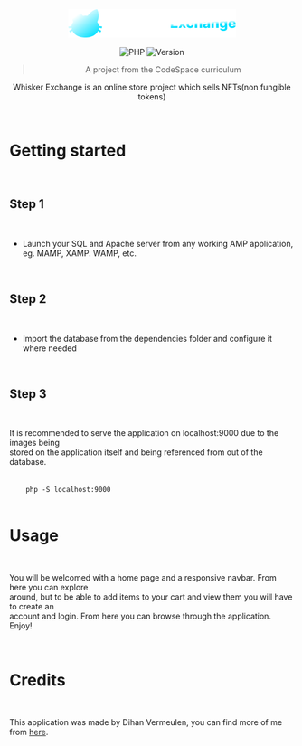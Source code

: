 <div align='center'>
<img src='public/assets/images/logo.png' alt='logo'>

![PHP](https://img.shields.io/badge/Made%20With-PHP-purple?style=for-the-badge) ![Version](https://img.shields.io/badge/version-0.1-brightgreen?style=for-the-badge)

> A project from the CodeSpace curriculum

<p>Whisker Exchange is an online store project which sells NFTs(non fungible tokens)</p> 

</div>

<br>

# Getting started

<br>

## Step 1

<br>

- Launch your SQL and Apache server from any working AMP application, eg. MAMP, XAMP. WAMP, etc.

<br>

## Step 2

<br>

- Import the database from the dependencies folder and configure it where needed

<br>

## Step 3

<br>

<p>
    It is recommended to serve the application on localhost:9000 due to the images being <br>
    stored on the application itself and being referenced from out of the database.
</p>

<code>
    php -S localhost:9000
</code>

<br>

# Usage

<br>

<p>
    You will be welcomed with a home page and a responsive navbar. From here you can explore <br>
    around, but to be able to add items to your cart and view them you will have to create an <br>
    account and login. From here you can browse through the application. Enjoy!
</p>

<br>

# Credits

<br>

This application was made by Dihan Vermeulen, you can find more of me from [here](https://github.com/DihanVermeulen).